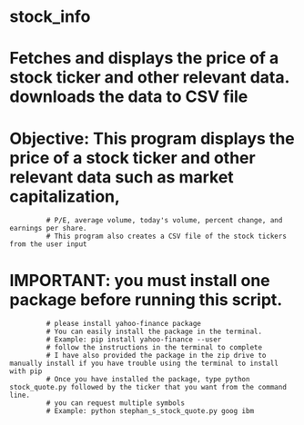 # stock_info
# Fetches and displays the price of a stock ticker and other relevant data. downloads the data to CSV file

# Objective: This program displays the price of a stock ticker and other relevant data such as market capitalization,
             # P/E, average volume, today's volume, percent change, and earnings per share.
             # This program also creates a CSV file of the stock tickers from the user input

# IMPORTANT: you must install one package before running this script.
             # please install yahoo-finance package
             # You can easily install the package in the terminal.
             # Example: pip install yahoo-finance --user
             # follow the instructions in the terminal to complete
             # I have also provided the package in the zip drive to manually install if you have trouble using the terminal to install with pip
             # Once you have installed the package, type python stock_quote.py followed by the ticker that you want from the command line.
             # you can request multiple symbols
             # Example: python stephan_s_stock_quote.py goog ibm
